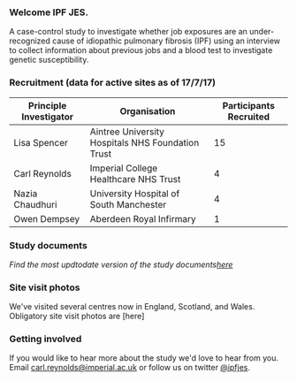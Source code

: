 ### Welcome IPF JES.

A case-control study to investigate whether job exposures are an under-recognized cause of idiopathic pulmonary fibrosis (IPF) using an interview to collect information about previous jobs and a blood test to investigate genetic susceptibility.

### Recruitment (data for active sites as of 17/7/17)

| Principle Investigator | Organisation                                      | Participants Recruited |
|------------------------|---------------------------------------------------|------------------------|
| Lisa Spencer           | Aintree University Hospitals NHS Foundation Trust | 15                     |
| Carl Reynolds          | Imperial College Healthcare NHS Trust             | 4                      |
| Nazia Chaudhuri        | University Hospital of South Manchester           | 4                      |
| Owen Dempsey           | Aberdeen Royal Infirmary                          | 1                      |

### Study documents

*Find the most updtodate version of the study documents*[*here*](https://github.com/drcjar/ipfjes/blob/master/README.md)

### Site visit photos

We've visited several centres now in England, Scotland, and Wales. Obligatory site visit photos are [here]

### Getting involved

If you would like to hear more about the study we'd love to hear from you. Email <carl.reynolds@imperial.ac.uk> or follow us on twitter [@ipfjes](https://twitter.com/ipfjes). 


